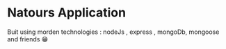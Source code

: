 # Natours Application

Buit using morden technologies : nodeJs , express , mongoDb, mongoose and friends 😁
